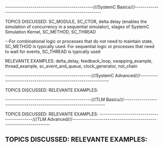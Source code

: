 ---------------------------------------------///SystemC Basics///-------------------------------------------------------------

TOPICS DISCUSSED: SC_MODULE, SC_CTOR, delta delay (enables the simulation of concurrency in a sequential simulator), stages of SystemC Simulation Kernel, SC_METHOD, SC_THREAD

 --For combinational logic or processes that do not need to maintain state, SC_METHOD is typically used. For sequential logic or processes that need to wait for events, SC_THREAD is typically used

RELEVANTE EXAMPLES: delta_delay, feedback_loop, swapping_example, thread_example, sc_event_and_queue, clock_generator, not_chain

--------------------------------------------///SystemC Advanced///--------------------------------------------------------------


TOPICS DISCUSSED:
RELEVANTE EXAMPLES:

--------------------------------------------///TLM Basics///--------------------------------------------------------------------


TOPICS DISCUSSED:
RELEVANTE EXAMPLES:
--------------------------------------------///TLM Advanced///------------------------------------------------------------------


TOPICS DISCUSSED:
RELEVANTE EXAMPLES:
--------------------------------------------------------------------------------------------------------------------------------
